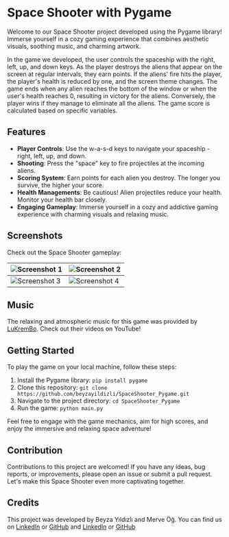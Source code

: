 # Space Shooter with Pygame

Welcome to our Space Shooter project developed using the Pygame library! Immerse yourself in a cozy gaming experience that combines aesthetic visuals, soothing music, and charming artwork.

In the game we developed, the user controls the spaceship with the right, left, up, and down keys. As the player destroys the aliens that appear on the screen at regular intervals, they earn points. If the aliens' fire hits the player, the player's health is reduced by one, and the screen theme changes. The game ends when any alien reaches the bottom of the window or when the user's health reaches 0, resulting in victory for the aliens. Conversely, the player wins if they manage to eliminate all the aliens. The game score is calculated based on specific variables.

## Features

- **Player Controls**: Use the w-a-s-d keys to navigate your spaceship - right, left, up, and down.
- **Shooting**: Press the "space" key to fire projectiles at the incoming aliens.
- **Scoring System**: Earn points for each alien you destroy. The longer you survive, the higher your score.
- **Health Managements**: Be cautious! Alien projectiles reduce your health. Monitor your health bar closely.
- **Engaging Gameplay**: Immerse yourself in a cozy and addictive gaming experience with charming visuals and relaxing music.

## Screenshots

Check out the Space Shooter gameplay:

| ![Screenshot 1](https://github.com/beyzayildizli/SpaceShooter_Pygame/assets/77398074/21f1e8b0-3bc1-4e5f-96be-b95590eaaa49) | ![Screenshot 2](https://github.com/beyzayildizli/SpaceShooter_Pygame/assets/77398074/283418bd-9812-4901-9e6e-92648bce7a85) |
|---|---|
| ![Screenshot 3](https://github.com/beyzayildizli/SpaceShooter_Pygame/assets/77398074/b7d38daa-bfb3-4f5c-92d1-c5f120879caa) | ![Screenshot 4](https://github.com/beyzayildizli/SpaceShooter_Pygame/assets/77398074/60546e6e-d807-47b9-8dbd-452bbbb06225) |

## Music

The relaxing and atmospheric music for this game was provided by [LuKremBo](https://www.youtube.com/@LuKremBo). Check out their videos on YouTube!

## Getting Started

To play the game on your local machine, follow these steps:

1. Install the Pygame library: `pip install pygame`
2. Clone this repository: `git clone https://github.com/beyzayildizli/SpaceShooter_Pygame.git`
3. Navigate to the project directory: `cd SpaceShooter_Pygame`
4. Run the game: `python main.py`

Feel free to engage with the game mechanics, aim for high scores, and enjoy the immersive and relaxing space adventure!

## Contribution

Contributions to this project are welcomed! If you have any ideas, bug reports, or improvements, please open an issue or submit a pull request. Let's make this Space Shooter even more captivating together.

## Credits

This project was developed by Beyza Yıldızlı and Merve Öğ.
You can find us on
[LinkedIn](https://www.linkedin.com/in/beyzayildizli/) or [GitHub](https://github.com/beyzayildizli) and
[LinkedIn](https://www.linkedin.com/in/merve-og/) or [GitHub](https://github.com/MerveOg)
